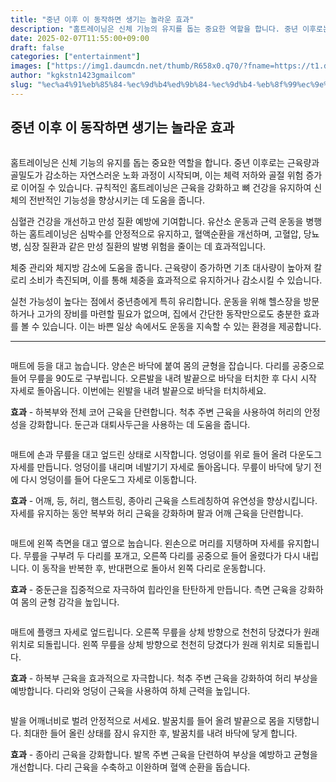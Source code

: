 ```yaml
---
title: "중년 이후 이 동작하면 생기는 놀라운 효과"
description: "홈트레이닝은 신체 기능의 유지를 돕는 중요한 역할을 합니다. 중년 이후로는 근육량과 골밀도가 감소하는 자연스러운 노화 과정이 시작되며, 이는 체력 저하와 골절 위험 증가로 이어질 수 있습니다. 규칙적인 홈트레이닝은 근육을 강화하고 뼈 건강을 유지하여 신체의 전반적인 기"
date: 2025-02-07T11:55:00+09:00
draft: false
categories: ["entertainment"]
images: ["https://img1.daumcdn.net/thumb/R658x0.q70/?fname=https://t1.daumcdn.net/news/202502/10/tenbody/20250210073005588lnbc.jpg", "https://t1.daumcdn.net/news/202502/10/tenbody/20250210073005937wbfw.gif", "https://t1.daumcdn.net/news/202502/10/tenbody/20250210073006410bsmp.gif", "https://t1.daumcdn.net/news/202502/10/tenbody/20250210073006645beps.gif", "https://t1.daumcdn.net/news/202502/10/tenbody/20250210073007001ythg.gif"]
author: "kgkstn1423gmailcom"
slug: "%ec%a4%91%eb%85%84-%ec%9d%b4%ed%9b%84-%ec%9d%b4-%eb%8f%99%ec%9e%91%ed%95%98%eb%a9%b4-%ec%83%9d%ea%b8%b0%eb%8a%94-%eb%86%80%eb%9d%bc%ec%9a%b4-%ed%9a%a8%ea%b3%bc"
---
```


<h2 >중년 이후 이 동작하면 생기는 놀라운 효과</h2> <figure ><img src="https://img1.daumcdn.net/thumb/R658x0.q70/?fname=https://t1.daumcdn.net/news/202502/10/tenbody/20250210073005588lnbc.jpg" alt=""/></figure> <p>홈트레이닝은 신체 기능의 유지를 돕는 중요한 역할을 합니다. 중년 이후로는 근육량과 골밀도가 감소하는 자연스러운 노화 과정이 시작되며, 이는 체력 저하와 골절 위험 증가로 이어질 수 있습니다. 규칙적인 홈트레이닝은 근육을 강화하고 뼈 건강을 유지하여 신체의 전반적인 기능성을 향상시키는 데 도움을 줍니다.</p> <p>심혈관 건강을 개선하고 만성 질환 예방에 기여합니다. 유산소 운동과 근력 운동을 병행하는 홈트레이닝은 심박수를 안정적으로 유지하고, 혈액순환을 개선하며, 고혈압, 당뇨병, 심장 질환과 같은 만성 질환의 발병 위험을 줄이는 데 효과적입니다.</p> <p>체중 관리와 체지방 감소에 도움을 줍니다. 근육량이 증가하면 기초 대사량이 높아져 칼로리 소비가 촉진되며, 이를 통해 체중을 효과적으로 유지하거나 감소시킬 수 있습니다.</p> <p>실천 가능성이 높다는 점에서 중년층에게 특히 유리합니다. 운동을 위해 헬스장을 방문하거나 고가의 장비를 마련할 필요가 없으며, 집에서 간단한 동작만으로도 충분한 효과를 볼 수 있습니다. 이는 바쁜 일상 속에서도 운동을 지속할 수 있는 환경을 제공합니다.</p> <hr /> <figure ><img src="https://t1.daumcdn.net/news/202502/10/tenbody/20250210073005937wbfw.gif" alt=""/></figure> <p>매트에 등을 대고 눕습니다. 양손은 바닥에 붙여 몸의 균형을 잡습니다. 다리를 공중으로 들어 무릎을 90도로 구부립니다. 오른발을 내려 발끝으로 바닥을 터치한 후 다시 시작 자세로 돌아옵니다. 이번에는 왼발을 내려 발끝으로 바닥을 터치하세요.</p> <p><strong>효과</strong> - 하복부와 전체 코어 근육을 단련합니다. 척추 주변 근육을 사용하여 허리의 안정성을 강화합니다. 둔근과 대퇴사두근을 사용하는 데 도움을 줍니다.</p> <figure ><img src="https://t1.daumcdn.net/news/202502/10/tenbody/20250210073006410bsmp.gif" alt=""/></figure> <p>매트에 손과 무릎을 대고 엎드린 상태로 시작합니다. 엉덩이를 위로 들어 올려 다운도그 자세를 만듭니다. 엉덩이를 내리며 네발기기 자세로 돌아옵니다. 무릎이 바닥에 닿기 전에 다시 엉덩이를 들어 다운도그 자세로 이동합니다.</p> <p><strong>효과</strong> - 어깨, 등, 허리, 햄스트링, 종아리 근육을 스트레칭하여 유연성을 향상시킵니다. 자세를 유지하는 동안 복부와 허리 근육을 강화하며 팔과 어깨 근육을 단련합니다.</p> <figure ><img src="https://t1.daumcdn.net/news/202502/10/tenbody/20250210073006645beps.gif" alt=""/></figure> <p>매트에 왼쪽 측면을 대고 옆으로 눕습니다. 왼손으로 머리를 지탱하며 자세를 유지합니다. 무릎을 구부려 두 다리를 포개고, 오른쪽 다리를 공중으로 들어 올렸다가 다시 내립니다. 이 동작을 반복한 후, 반대편으로 돌아서 왼쪽 다리로 운동합니다.</p> <p><strong>효과</strong> - 중둔근을 집중적으로 자극하여 힙라인을 탄탄하게 만듭니다. 측면 근육을 강화하여 몸의 균형 감각을 높입니다.</p> <figure ><img src="https://t1.daumcdn.net/news/202502/10/tenbody/20250210073007001ythg.gif" alt=""/></figure> <p>매트에 플랭크 자세로 엎드립니다. 오른쪽 무릎을 상체 방향으로 천천히 당겼다가 원래 위치로 되돌립니다. 왼쪽 무릎을 상체 방향으로 천천히 당겼다가 원래 위치로 되돌립니다.</p> <p><strong>효과</strong> - 하복부 근육을 효과적으로 자극합니다. 척추 주변 근육을 강화하여 허리 부상을 예방합니다. 다리와 엉덩이 근육을 사용하여 하체 근력을 높입니다.</p> <figure ><img src="https://t1.daumcdn.net/news/202502/10/tenbody/20250210073007370oaky.gif" alt=""/></figure> <p>발을 어깨너비로 벌려 안정적으로 서세요. 발꿈치를 들어 올려 발끝으로 몸을 지탱합니다. 최대한 들어 올린 상태를 잠시 유지한 후, 발꿈치를 내려 바닥에 닿게 합니다.</p> <p><strong>효과</strong> - 종아리 근육을 강화합니다. 발목 주변 근육을 단련하여 부상을 예방하고 균형을 개선합니다. 다리 근육을 수축하고 이완하며 혈액 순환을 돕습니다.</p>